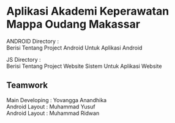 <h1>Aplikasi Akademi Keperawatan Mappa Oudang Makassar</h1>
<p>ANDROID Directory :<br>
Berisi Tentang Project Android Untuk Aplikasi Android</p>
<p>JS Directory : <br>
Berisi Tentang Project Website Sistem Untuk Aplikasi Website</p>

<h2>Teamwork</h2>
<p>Main Developing : Yovangga Anandhika<br>
Android Layout : Muhammad Yusuf <br>
Android Layout : Muhammad Ridwan</p>